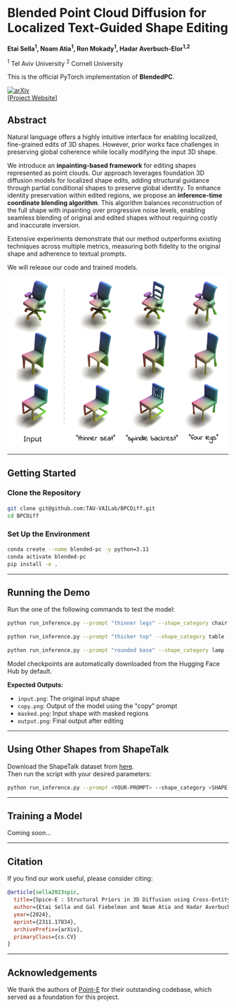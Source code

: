 # Blended Point Cloud Diffusion for Localized Text-Guided Shape Editing

**Etai Sella<sup>1</sup>, Noam Atia<sup>1</sup>, Ron Mokady<sup>1</sup>, Hadar Averbuch-Elor<sup>1,2</sup>**

<sup>1</sup> Tel Aviv University  <sup>2</sup> Cornell University  

This is the official PyTorch implementation of **BlendedPC**.

[![arXiv](https://img.shields.io/badge/arXiv-2311.17834-b31b1b.svg)](https://arxiv.org/abs/2311.17834)  
[[Project Website](https://noamatia.github.io/BlendedPC/)]

## Abstract

Natural language offers a highly intuitive interface for enabling localized, fine-grained edits of 3D shapes. However, prior works face challenges in preserving global coherence while locally modifying the input 3D shape.

We introduce an **inpainting-based framework** for editing shapes represented as point clouds. Our approach leverages foundation 3D diffusion models for localized shape edits, adding structural guidance through partial conditional shapes to preserve global identity. To enhance identity preservation within edited regions, we propose an **inference-time coordinate blending algorithm**. This algorithm balances reconstruction of the full shape with inpainting over progressive noise levels, enabling seamless blending of original and edited shapes without requiring costly and inaccurate inversion.

Extensive experiments demonstrate that our method outperforms existing techniques across multiple metrics, measuring both fidelity to the original shape and adherence to textual prompts.

We will release our code and trained models.

<p align="center">
<img src="webpage_assets/images/teaser.png">
</p>

---

## Getting Started

### Clone the Repository

```bash
git clone git@github.com:TAU-VAILab/BPCDiff.git
cd BPCDiff
```

### Set Up the Environment

```bash
conda create --name blended-pc -y python=3.11
conda activate blended-pc
pip install -e .
```

---

## Running the Demo

Run the one of the following commands to test the model:

```bash
python run_inference.py --prompt "thinner legs" --shape_category chair --input_uid "chair/ShapeNet/4c97f421c4ea4396d8ac5d7ad0953104" --part leg
```

```bash
python run_inference.py --prompt "thicker top" --shape_category table --input_uid "table/ShapeNet/a3ecb4d209807312492d9da2668ec34c" --part top
```

```bash
python run_inference.py --prompt "rounded base" --shape_category lamp --input_uid "lamp/ShapeNet/aa6cdecffb9d4e403ec7ad443e0ae81e" --part base
```

Model checkpoints are automatically downloaded from the Hugging Face Hub by default.

**Expected Outputs:**

- `input.png`: The original input shape
- `copy.png`: Output of the model using the "copy" prompt
- `masked.png`: Input shape with masked regions
- `output.png`: Final output after editing

---

## Using Other Shapes from ShapeTalk

Download the ShapeTalk dataset from [here](https://changeit3d.github.io/#dataset).  
Then run the script with your desired parameters:

```bash
python run_inference.py --prompt <YOUR-PROMPT> --shape_category <SHAPE-CATEGORY> --input_uid <INPUT-UID> --part <SHAPE-PART> --shapetalk_dir <SHAPETALK-DIR>
```

---

## Training a Model

Coming soon...

---

## Citation

If you find our work useful, please consider citing:

```bibtex
@article{sella2023spic,
  title={Spice-E : Structural Priors in 3D Diffusion using Cross-Entity Attention},
  author={Etai Sella and Gal Fiebelman and Noam Atia and Hadar Averbuch-Elor},
  year={2024},
  eprint={2311.17834},
  archivePrefix={arXiv},
  primaryClass={cs.CV}
}
```

---

## Acknowledgements

We thank the authors of [Point-E](https://github.com/openai/point-e) for their outstanding codebase, which served as a foundation for this project.
